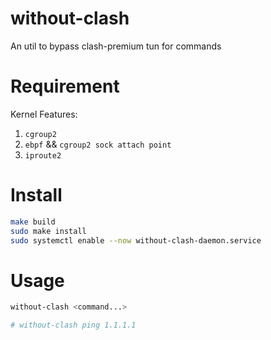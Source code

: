 # without-clash

An util to bypass clash-premium tun for commands

# Requirement
Kernel Features:
1. `cgroup2`
2. `ebpf` && `cgroup2 sock attach point`
3. `iproute2`

# Install
```bash
make build
sudo make install
sudo systemctl enable --now without-clash-daemon.service
```

# Usage
```bash
without-clash <command...>

# without-clash ping 1.1.1.1
```